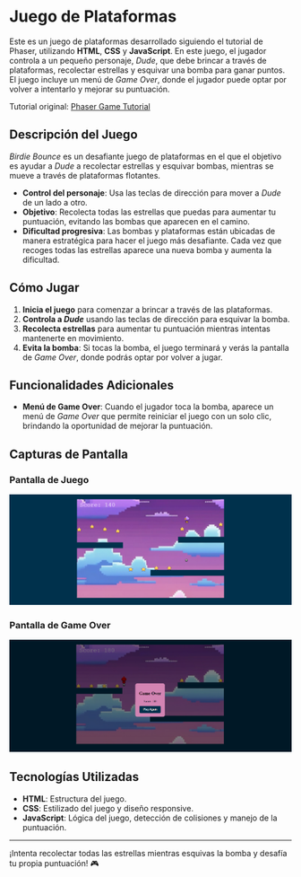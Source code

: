 # Juego de Plataformas

Este es un juego de plataformas desarrollado siguiendo el tutorial de Phaser, utilizando **HTML**, **CSS** y **JavaScript**. En este juego, el jugador controla a un pequeño personaje, _Dude_, que debe brincar a través de plataformas, recolectar estrellas y esquivar una bomba para ganar puntos. El juego incluye un menú de _Game Over_, donde el jugador puede optar por volver a intentarlo y mejorar su puntuación.

Tutorial original: [Phaser Game Tutorial](https://phaser.io/tutorials/making-your-first-phaser-3-game/)

## Descripción del Juego

_Birdie Bounce_ es un desafiante juego de plataformas en el que el objetivo es ayudar a _Dude_ a recolectar estrellas y esquivar bombas, mientras se mueve a través de plataformas flotantes.

- **Control del personaje**: Usa las teclas de dirección para mover a _Dude_ de un lado a otro.
- **Objetivo**: Recolecta todas las estrellas que puedas para aumentar tu puntuación, evitando las bombas que aparecen en el camino.
- **Dificultad progresiva**: Las bombas y plataformas están ubicadas de manera estratégica para hacer el juego más desafiante. Cada vez que recoges todas las estrellas aparece una nueva bomba y aumenta la dificultad.

## Cómo Jugar

1. **Inicia el juego** para comenzar a brincar a través de las plataformas.
2. **Controla a _Dude_** usando las teclas de dirección para esquivar la bomba.
3. **Recolecta estrellas** para aumentar tu puntuación mientras intentas mantenerte en movimiento.
4. **Evita la bomba**: Si tocas la bomba, el juego terminará y verás la pantalla de _Game Over_, donde podrás optar por volver a jugar.

## Funcionalidades Adicionales

- **Menú de Game Over**: Cuando el jugador toca la bomba, aparece un menú de _Game Over_ que permite reiniciar el juego con un solo clic, brindando la oportunidad de mejorar la puntuación.

## Capturas de Pantalla

### Pantalla de Juego

![Jugando](images/jugando.png)

### Pantalla de Game Over

![Game Over](images/gameover.png)

## Tecnologías Utilizadas

- **HTML**: Estructura del juego.
- **CSS**: Estilizado del juego y diseño responsive.
- **JavaScript**: Lógica del juego, detección de colisiones y manejo de la puntuación.

---

¡Intenta recolectar todas las estrellas mientras esquivas la bomba y desafía tu propia puntuación! 🎮
